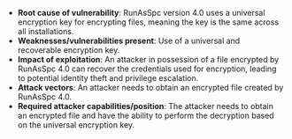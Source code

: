 - **Root cause of vulnerability**: RunAsSpc version 4.0 uses a universal encryption key for encrypting files, meaning the key is the same across all installations.
- **Weaknesses/vulnerabilities present**: Use of a universal and recoverable encryption key.
- **Impact of exploitation**: An attacker in possession of a file encrypted by RunAsSpc 4.0 can recover the credentials used for encryption, leading to potential identity theft and privilege escalation.
- **Attack vectors**: An attacker needs to obtain an encrypted file created by RunAsSpc 4.0.
- **Required attacker capabilities/position**: The attacker needs to obtain an encrypted file and have the ability to perform the decryption based on the universal encryption key.